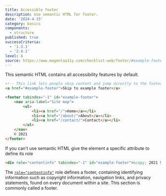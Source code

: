 ```yaml
---
title: Accessible footer
description: Use semantic HTML for footer.
date: '2024-4-15'
category: basics
components:
  - structure
published: true
successCriteria:
  - '1.3.1'
  - '2.4.1'
level: A
source: https://www.magentaa11y.com/checklist-web/footer/#example-footer
---
```


This semantic HTML contains all accessibility features by default.

```html
<!-- This link lets people skip content and jump directly to the footer -->
<a href="#example-footer">Skip to example footer</a>

<footer tabindex="-1" id="example-footer">
	<nav aria-label="Site map">
		<ul>
			<li><a href="/">Home</a></li>
			<li><a href="/about/">About</a></li>
			<li><a href="/contact/">Contact</a></li>
		</ul>
	</nav>
	© 2021
</footer>
```

If you can't use semantic HTML give the element a specific attribute to define its role

```html
<div role="contentinfo" tabindex="-1" id="example-footer">&copy; 2021 Site Name</div>
```

The [`role="contentinfo"`](https://developer.mozilla.org/en-US/docs/Web/Accessibility/ARIA/Roles#roles_defined_on_mdn) role defines a footer, containing identifying information such as copyright information, navigation links, and privacy statements, found on every document within a site. This section is commonly called a footer.

